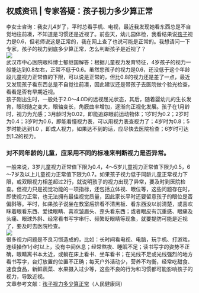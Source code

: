 ## 权威资讯 | 专家答疑：孩子视力多少算正常  
李女士咨询：我女儿4岁了，平时总看手机、电视，最近我发现她看东西总是不自觉地往前凑，不知道是习惯还是近视了。前些天，幼儿园体检，我看结果说<a href="http://health.people.com.cn/GB/14741/21490/index.html">孩子</a>视力是0.6，但老师说这是正常的，我在网上查了也说可能是正常的。我想请问一下专家，孩子的视力到底多少算正常，怎么判断孩子是近视了？  
![](http://cdncms.v-keep.cn/wp-content/uploads/2019/12/tt-1024x683.jpg)  
武汉市中心医院眼科博士郁继国解答：根据儿童视力发育特征，4岁孩子的视力一般能达到0.8左右，正常不低于0.6。虽然您孩子的视力是0.6，还没低于这个年龄段儿童视力正常值的下限，可以说是正常的，但比0.8的视力还是差了一点，最近又发现孩子看东西总是不自觉往前凑，因此建议还是带孩子去医院做个验光检查，看看是否有早期近视。  
孩子刚出生时，一般处于2.0～4.0D的远视屈光状态，其后，随着婴幼儿的生长发育，眼球随之变大，眼轴变长，角膜曲率增加，逐渐向正视化发展。孩子在1月龄时，视力为光感；3月龄时为0.02，即能追踪眼前运动物体；1岁时为0.2；2岁时为0.4；3岁时为0.6，即能看懂视力表，可以用视力表查视力了；4岁时为0.8；5岁时能达到1.0 ，即成人视力，如果达不到的话，应尽快去医院检查；6岁时可达到1.2的视力。  
### 对不同年龄的儿童，应采用不同的标准来判断视力是否异常。  
一般来说，3岁儿童视力正常值下限为0.4，4～5岁儿童视力正常值下限为0.5，6～7岁及以上儿童视力正常值下限为0.7。如果孩子视力低于同龄儿童正常视力下限，或双眼视力相差超过2行，就说明孩子的视力出现了异常，要及时到医院检查。但视力只是视觉功能的一项指标，还包括立体视、眼位等，这些问题存在时，即使视力正常，也无法拥有最佳视觉质量，因此家长平时还要留意孩子的眼位是否偏斜等。平时，如果孩子说坐在教室后排看不清黑板、看东西没以前清楚，或喜欢眯着眼看东西、爱揉眼睛、喜欢皱眉头、歪头看东西；或者眼皮有沉重感、眼痛及头痛、眼球外斜、经常看书写字串行、频繁眨眼睛等现象，就要提防可能是近视了，要及时去医院检查。  
![](http://cdncms.v-keep.cn/wp-content/uploads/2020/01/e3a497ae73a34d12ba62b5ecfefa1991.jpg)  
很多视力问题是不良习惯造成的，比如：长时间看电视、电脑，玩手机、打游戏，连续操作1小时以上，没有中间休息；经常熬夜、睡眠不足；读书写字的姿势不正确，眼睛离书本太近，或躺在床上看书、坐车看书；在光线不足或光线强烈的地方看书写字，台灯放置的位置不正确；每天户外活动少，营养不均衡，经常吃甜食、速食食品，新鲜蔬菜、水果摄入过少等，这些不良的行为和习惯都可能影响孩子的视力，导致近视。  
文章参考文献：<a href="http://health.people.com.cn/n1/2016/0710/c21471-28540574.html">孩子视力多少算正常</a>（人民健康网）  
